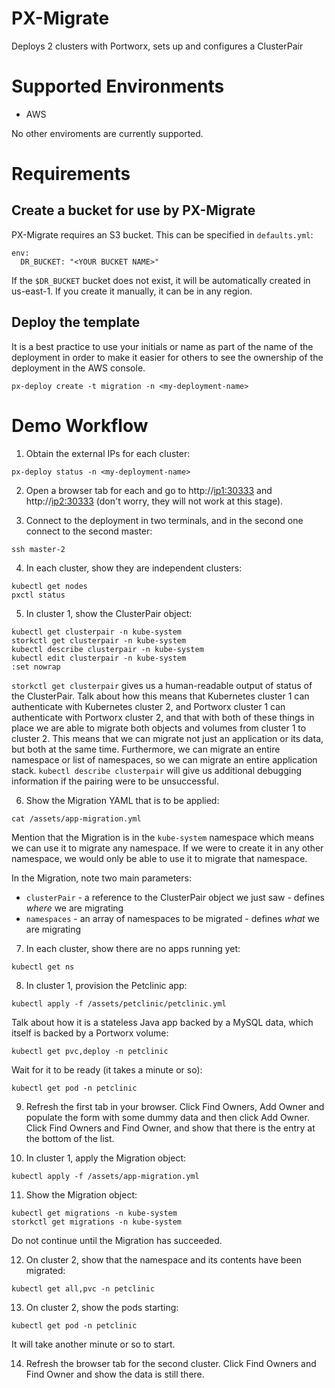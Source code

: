 <!-- If you update this, you probably also want to update the Async-DR document -->
# PX-Migrate

Deploys 2 clusters with Portworx, sets up and configures a ClusterPair

# Supported Environments

* AWS

No other enviroments are currently supported.

# Requirements

## Create a bucket for use by PX-Migrate

PX-Migrate requires an S3 bucket. This can be specified in `defaults.yml`:

```
env:
  DR_BUCKET: "<YOUR BUCKET NAME>"
```

If the `$DR_BUCKET` bucket does not exist, it will be automatically created in us-east-1. If you create it manually, it can be in any region.

## Deploy the template

It is a best practice to use your initials or name as part of the name of the deployment in order to make it easier for others to see the ownership of the deployment in the AWS console.

```
px-deploy create -t migration -n <my-deployment-name>
```

# Demo Workflow

1. Obtain the external IPs for each cluster:

```
px-deploy status -n <my-deployment-name>
```

2. Open a browser tab for each and go to http://<ip1:30333> and http://<ip2:30333> (don't worry, they will not work at this stage).

3. Connect to the deployment in two terminals, and in the second one connect to the second master:

```
ssh master-2
```

4. In each cluster, show they are independent clusters:

```
kubectl get nodes
pxctl status
```

5. In cluster 1, show the ClusterPair object:

```
kubectl get clusterpair -n kube-system
storkctl get clusterpair -n kube-system
kubectl describe clusterpair -n kube-system
kubectl edit clusterpair -n kube-system
:set nowrap
```

`storkctl get clusterpair` gives us a human-readable output of status of the ClusterPair. Talk about how this means that Kubernetes cluster 1 can authenticate with Kubernetes cluster 2, and Portworx cluster 1 can authenticate with Portworx cluster 2, and that with both of these things in place we are able to migrate both objects and volumes from cluster 1 to cluster 2. This means that we can migrate not just an application or its data, but both at the same time. Furthermore, we can migrate an entire namespace or list of namespaces, so we can migrate an entire application stack. `kubectl describe clusterpair` will give us additional debugging information if the pairing were to be unsuccessful.

6. Show the Migration YAML that is to be applied:

```
cat /assets/app-migration.yml
```

Mention that the Migration is in the `kube-system` namespace which means we can use it to migrate any namespace. If we were to create it in any other namespace, we would only be able to use it to migrate that namespace.

In the Migration, note two main parameters:

* `clusterPair` - a reference to the ClusterPair object we just saw - defines *where* we are migrating
* `namespaces` - an array of namespaces to be migrated - defines *what* we are migrating

7. In each cluster, show there are no apps running yet:

```
kubectl get ns
```

8. In cluster 1, provision the Petclinic app:

```
kubectl apply -f /assets/petclinic/petclinic.yml
```

Talk about how it is a stateless Java app backed by a MySQL data, which itself is backed by a Portworx volume:

```
kubectl get pvc,deploy -n petclinic
```

Wait for it to be ready (it takes a minute or so):

```
kubectl get pod -n petclinic
```

9. Refresh the first tab in your browser. Click Find Owners, Add Owner and populate the form with some dummy data and then click Add Owner. Click Find Owners and Find Owner, and show that there is the entry at the bottom of the list.

10. In cluster 1, apply the Migration object:

```
kubectl apply -f /assets/app-migration.yml
```

11. Show the Migration object:

```
kubectl get migrations -n kube-system
storkctl get migrations -n kube-system
```

Do not continue until the Migration has succeeded.

12. On cluster 2, show that the namespace and its contents have been migrated:

```
kubectl get all,pvc -n petclinic
```

13. On cluster 2, show the pods starting:

```
kubectl get pod -n petclinic
```

It will take another minute or so to start.

14. Refresh the browser tab for the second cluster. Click Find Owners and Find Owner and show the data is still there.
